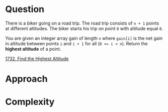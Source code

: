 # Question
There is a biker going on a road trip. The road trip consists of `n + 1` points at different altitudes. The biker starts his trip on point `0` with altitude equal `0`.

You are given an integer array gain of length `n` where `gain[i]` is the net gain in altitude between points `i`​​​​​​ and `i + 1` for all (`0 <= i < n`). 
Return the **highest altitude** of a point.

[1732. Find the Highest Altitude](https://leetcode.com/problems/find-the-highest-altitude/)


# Approach


# Complexity


